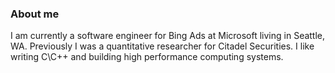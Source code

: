 ### About me
I am currently a software engineer for Bing Ads at Microsoft living in Seattle, WA. Previously I was a quantitative researcher for Citadel Securities. I like writing C\C++ and building high performance computing systems.
